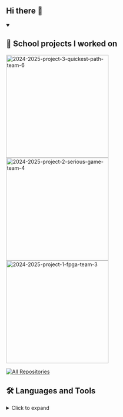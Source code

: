 ## Hi there 👋



</details>

<details open>
  <summary><h2>📘 School projects I worked on</h2></summary>

  <p align="left">
    <a href="https://github.com/algosup/2024-2025-project-3-quickest-path-team-6"><img width="278" src="https://denvercoder1-github-readme-stats.vercel.app/api/pin/?username=algosup&repo=2024-2025-project-3-quickest-path-team-6&theme=great-gatsby&hide_border=false&show_icons=true" alt="2024-2025-project-3-quickest-path-team-6"></a>
    <a href="https://github.com/algosup/2024-2025-project-2-serious-game-team-4"><img width="278" src="https://denvercoder1-github-readme-stats.vercel.app/api/pin/?username=algosup&repo=2024-2025-project-2-serious-game-team-4&theme=great-gatsby&hide_border=false&show_icons=true" alt="2024-2025-project-2-serious-game-team-4"></a>
    <a href="https://github.com/algosup/2024-2025-project-1-fpga-team-3"><img width="278" src="https://denvercoder1-github-readme-stats.vercel.app/api/pin/?username=algosup&repo=2024-2025-project-1-fpga-team-3&theme=great-gatsby&hide_border=false&show_icons=true" alt="2024-2025-project-1-fpga-team-3"></a>
  </p>

  <a href="https://github.com/Mariem-Zaiane?tab=repositories"><img alt="All Repositories" title="All Repositories" src="https://custom-icon-badges.demolab.com/badge/-Click%20Here%20For%20All%20My%20Repos-1F222E?style=for-the-badge&logoColor=aqua&logo=repo"/></a>
</details>

## 🛠 Languages and Tools  
<details>  
  <summary>Click to expand</summary>  

  ### 🖥️ Languages  
  <p align="left">  
    <img src="https://cdn.jsdelivr.net/gh/devicons/devicon/icons/html5/html5-original.svg" alt="HTML" width="40" height="40"/>  
    <img src="https://cdn.jsdelivr.net/gh/devicons/devicon/icons/javascript/javascript-original.svg" alt="JavaScript" width="40" height="40"/>  
    <img src="https://cdn.jsdelivr.net/gh/devicons/devicon/icons/cplusplus/cplusplus-original.svg" alt="C++" width="40" height="40"/>  
    <img src="https://cdn.jsdelivr.net/gh/devicons/devicon/icons/react/react-original.svg" alt="React" width="40" height="40"/>  
    <img src="https://cdn.jsdelivr.net/gh/devicons/devicon/icons/java/java-original.svg" alt="Java" width="40" height="40"/>  
    <img src="https://cdn.jsdelivr.net/gh/devicons/devicon/icons/nodejs/nodejs-original.svg" alt="Node.js" width="40" height="40"/>  
    <img src="https://upload.wikimedia.org/wikipedia/commons/7/7b/Verilog_logo.svg" alt="Verilog" width="40" height="40"/>  
    <img src="https://cdn.jsdelivr.net/gh/devicons/devicon/icons/c/c-original.svg" alt="C" width="40" height="40"/>  
    <img src="https://cdn.jsdelivr.net/gh/devicons/devicon/icons/godot/godot-original.svg" alt="Godot" width="40" height="40"/>  
  </p>  

  ### 🔧 Tools  
  <p align="left">  
    <img src="https://cdn.jsdelivr.net/gh/devicons/devicon/icons/vscode/vscode-original.svg" alt="VS Code" width="40" height="40"/>  
    <img src="https://cdn.jsdelivr.net/gh/devicons/devicon/icons/github/github-original.svg" alt="GitHub" width="40" height="40"/>  
    <img src="https://upload.wikimedia.org/wikipedia/commons/4/4a/Obsidian_icon.svg" alt="Obsidian" width="40" height="40"/>  
    <img src="https://upload.wikimedia.org/wikipedia/commons/7/7e/Gmail_icon_(2020).svg" alt="Gmail" width="40" height="40"/>  
    <img src="https://cdn.jsdelivr.net/gh/devicons/devicon/icons/windows8/windows8-original.svg" alt="Windows" width="40" height="40"/>  
    <img src="https://cdn.jsdelivr.net/gh/devicons/devicon/icons/figma/figma-original.svg" alt="Figma" width="40" height="40"/>  
    <img src="https://cdn.jsdelivr.net/gh/devicons/devicon/icons/xd/xd-line.svg" alt="Adobe XD" width="40" height="40"/>  
    <img src="https://cdn.jsdelivr.net/gh/devicons/devicon/icons/markdown/markdown-original.svg" alt="Markdown" width="40" height="40"/>  
  </p>  

</details>  


<!--
**Mariem-Zaiane/Mariem-Zaiane** is a ✨ _special_ ✨ repository because its `README.md` (this file) appears on your GitHub profile.

Here are some ideas to get you started:

- 🔭 I’m currently working on ...
- 🌱 I’m currently learning ...
- 👯 I’m looking to collaborate on ...
- 🤔 I’m looking for help with ...
- 💬 Ask me about ...
- 📫 How to reach me: ...
- 😄 Pronouns: ...
- ⚡ Fun fact: ...
-->
